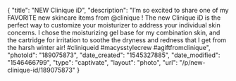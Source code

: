 {
    "title": "NEW Clinique iD",
    "description": "I’m so excited to share one of my FAVORITE new skincare items from @clinique ! The new Clinique iD is the perfect way to customize your moisturizer to address your individual skin concerns. I chose the moisturizing gel base for my combination skin, and the cartridge for irritation to soothe the dryness and redness that I get from the harsh winter air! #cliniqueid  #macysstylecrew  #agiftfromclinique",
    "photoId": "189075873",
    "date_created": "1545327885",
    "date_modified": "1546466799",
    "type": "captivate",
    "layout": "photo",
    "url": "\/p\/new-clinique-id\/189075873"
}